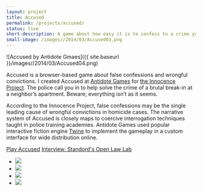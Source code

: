 ```yaml
---
layout: project
title: Accused
permalink: /projects/accused/
status: live
short-description: A game about how easy it is to confess to a crime you didn't commit
small-image: /images//2014/03/Accused03.png
---
```


![Accused by Antidote Gmaes]({{ site.baseurl }}/images//2014/03/Accused04.png)

Accused is a browser-based game about false confessions and wrongful convictions. I created Accused at <a href="http://playistheantidote.com/" target="_blank">Antidote Games</a> for <a href="http://www.innocenceproject.org/" target="_blank">the Innocence Project</a>. The police call you in to help solve the crime of a brutal break-in at a neighbor’s apartment. Beware; everything isn’t as it seems. 

According to the Innocence Project, false confessions may be the single leading cause of wrongful convictions in homicide cases. The narrative system of Accused is closely maps to coercive interrogation techniques taught in police training academies. Antidote Games used popular interactive fiction engine <a href="http://twinery.org/" target="_blank">Twine</a> to implement the gameplay in a custom interface for wide distribution online. 

<a href="http://playaccused.com" target="_blank" class="button small info">Play Accused</a> 
<a href="http://www.openlawlab.com/2013/11/19/games-legal-complexities-interview-ida-benedetto/" target="_blank"  class="button small info">Interview: Standord's Open Law Lab</a>

<ul class="medium-block-grid-2 small-block-grid-1">

<li>
<img class="block-th" src="{{ site.baseurl }}/images//2014/03/Accused03.png" />
</li>

<li>
<img class="block-th" src="{{ site.baseurl }}/images//2014/03/ACCUSED05.png" />
</li>

<li>
<img class="block-th" src="{{ site.baseurl }}/images//2014/03/Accused01.jpg" />
</li>

<li>
<img class="block-th" src="{{ site.baseurl }}/images/projects/accused/Antidote-games-open-law-lab-3-700x654.png">
    </li>

</ul>
